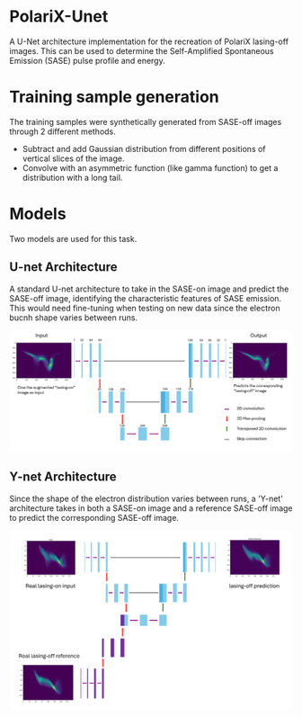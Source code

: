 # PolariX-Unet
A U-Net architecture implementation for the recreation of PolariX lasing-off images. This can be used to determine the Self-Amplified Spontaneous Emission (SASE) pulse profile and energy. 

# Training sample generation
The training samples were synthetically generated from SASE-off images through 2 different methods. 
- Subtract and add Gaussian distribution from different positions of vertical slices of the image.
- Convolve with an asymmetric function (like gamma function) to get a distribution with a long tail.
  
# Models
Two models are used for this task. 

## U-net Architecture
A standard U-net architecture to take in the SASE-on image and predict the SASE-off image, identifying the characteristic features of SASE emission. This would need fine-tuning when testing on new data since the electron bucnh shape varies between runs. 

![U-Net Architecture](images/unet_architecture.png)

## Y-net Architecture
Since the shape of the electron distribution varies between runs, a 'Y-net' architecture takes in both a SASE-on image and a reference SASE-off image to predict the corresponding SASE-off image.

![Y-Net Architecture](images/ynet_architecture.png)


